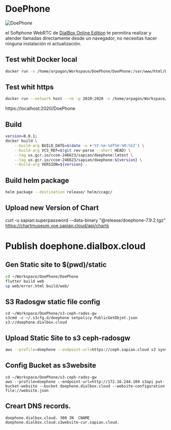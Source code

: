 # DoePhone


![DoePhone](https://ceph.sapian.cloud/sapian-hackmd-public-bucket/uploads/upload_2810ca857b16d7d12636a0e4452a9b6e.png)

el Softphone WebRTC de [DialBox Online Edition](http://www.sapian.co/dialbox-online-edition) te permitira realizar y atender llamadas directamente desde un navegador, no necesitas hacer ninguna instalación ni actualización.

## Test whit Docker local

``` bash 
docker run -v /home/arpagon/Workspace/DoePhone/DoePhone:/var/www/html/DoePhone --network host --rm us.gcr.io/ccoe-246623/sapian/doephone:latest

```

## Test whit https
``` bash 
docker run --network host --rm -p 2020:2020 -v /home/arpagon/Workspace/DoePhone/config/caddy/Caddyfile:/etc/caddy/Caddyfile caddy:2-alpine
```
https://localhost:2020/DoePhone

## Build

``` bash
version=0.0.1; 
docker build \
    --build-arg BUILD_DATE=$(date -u +'%Y-%m-%dT%H:%M:%SZ') \
    --build-arg VCS_REF=$(git rev-parse --short HEAD) \
    --tag us.gcr.io/ccoe-246623/sapian/doephone:latest \
    --tag us.gcr.io/ccoe-246623/sapian/doephone:${version} \
    --build-arg VERSION=${version} .
```


## Build helm package

``` bash
helm package --destination release/ helm/ccagc/
```

## Upload new Version of Chart
curl -u sapian:superpassword --data-binary "@release/doephone-7.9.2.tgz" https://chartmuseum.voe.sapian.cloud/api/charts

# Publish doephone.dialbox.cloud

## Gen Static site to $(pwd)/static

``` bash
cd ~/Workspace/DoePhone/DoePhone
flutter build web
cp web/error.html build/web/
```

## S3 Radosgw static file config

```
cd ~/Workspace/DoePhone/s3-ceph-rados-gw
s3cmd -c ~/.s3cfg.d/doephone setpolicy PublicGetObjet.json s3://doephone.dialbox.cloud
```

## Upload Static Site to s3 ceph-radosgw

``` bash
aws --profile=doephone --endpoint-url=https://ceph.sapian.cloud s3 sync ~/Workspace/DoePhone/DoePhone/build/web/ s3://doephone.dialbox.cloud/
```

## Config Bucket as s3website

```
cd ~/Workspace/DoePhone/s3-ceph-rados-gw
aws --profile=doephone --endpoint-url=http://172.16.244.104 s3api put-bucket-website --bucket doephone.dialbox.cloud --website-configuration file://website.json
```

## Creart DNS records.
```
doephone.dialbox.cloud.	300	IN	CNAME	doephone.dialbox.cloud.s3website-cur.sapian.cloud.
```
